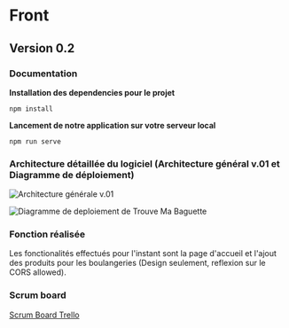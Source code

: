# Front
## Version 0.2
### Documentation
__Installation des dependencies pour le projet__
```
npm install
```
__Lancement de notre application sur votre serveur local__
```
npm run serve
```
### Architecture détaillée du logiciel (Architecture général v.01 et Diagramme de déploiement)

![Architecture générale v.01](https://user-images.githubusercontent.com/57746806/134734427-ed0bd766-7da0-477b-856e-9320c226db14.png)

![Diagramme de deploiement de Trouve Ma Baguette](https://user-images.githubusercontent.com/61032599/139596611-90872b98-8ba4-4566-a90a-a85036c91dfe.jpg)

### Fonction réalisée

Les fonctionalités effectués pour l'instant sont la page d'accueil et l'ajout des produits pour les boulangeries (Design seulement, reflexion sur le CORS allowed).

### Scrum board

[Scrum Board Trello](https://trello.com/b/TYT4t5r9/trouve-ta-baguette "Lien Trello")

